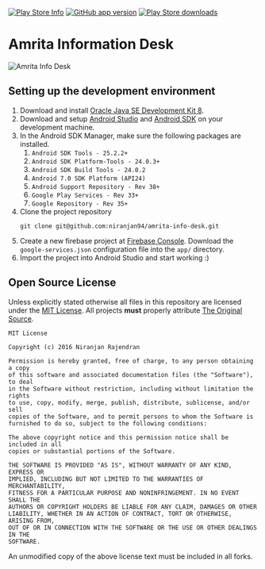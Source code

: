 [![Play Store Info](https://img.shields.io/badge/Play_Store-v2.1.8-36B0C1.svg?style=flat-square)](https://play.google.com/store/apps/details?id=com.njlabs.amrita.aid) [![GitHub app version](https://img.shields.io/badge/GitHub-v2.1.8-yellow.svg?style=flat-square)](https://github.com/niranjan94/amrita-info-desk) [![Play Store downloads](https://img.shields.io/badge/downloads-4.3k%20total-E04253.svg?style=flat-square)](https://play.google.com/store/apps/details?id=com.njlabs.amrita.aid)

# Amrita Information Desk

![Amrita Info Desk](https://github.com/niranjan94/amrita-info-desk/blob/static-files/banner.jpg?raw=true)

## Setting up the development environment

1. Download and install [Oracle Java SE Development Kit 8](http://www.oracle.com/technetwork/java/javase/downloads/jdk8-downloads-2133151.html).
2. Download and setup [Android Studio](https://developer.android.com/studio/index.html) and [Android SDK](https://developer.android.com/studio/index.html#downloads) on your development machine. 
3. In the Android SDK Manager, make sure the following packages are installed.
    1. `Android SDK Tools - 25.2.2+`
    2. `Android SDK Platform-Tools - 24.0.3+`
    3. `Android SDK Build Tools - 24.0.2`
    4. `Android 7.0 SDK Platform (API24)`
    5. `Android Support Repository - Rev 38+`
    6. `Google Play Services - Rev 33+`
    7. `Google Repository - Rev 35+`
4. Clone the project repository
    ```
    git clone git@github.com:niranjan94/amrita-info-desk.git
    ```
5. Create a new firebase project at [Firebase Console](https://console.firebase.google.com/). Download the `google-services.json` configuration file into the `app/` directory.
6. Import the project into Android Studio and start working :) 

## Open Source License

Unless explicitly stated otherwise all files in this repository are licensed under the [MIT License](https://opensource.org/licenses/MIT). All projects **must** properly attribute [The Original Source](https://github.com/niranjan94/amrita-info-desk).
        
    MIT License
    
    Copyright (c) 2016 Niranjan Rajendran
    
    Permission is hereby granted, free of charge, to any person obtaining a copy
    of this software and associated documentation files (the "Software"), to deal
    in the Software without restriction, including without limitation the rights
    to use, copy, modify, merge, publish, distribute, sublicense, and/or sell
    copies of the Software, and to permit persons to whom the Software is
    furnished to do so, subject to the following conditions:
    
    The above copyright notice and this permission notice shall be included in all
    copies or substantial portions of the Software.
    
    THE SOFTWARE IS PROVIDED "AS IS", WITHOUT WARRANTY OF ANY KIND, EXPRESS OR
    IMPLIED, INCLUDING BUT NOT LIMITED TO THE WARRANTIES OF MERCHANTABILITY,
    FITNESS FOR A PARTICULAR PURPOSE AND NONINFRINGEMENT. IN NO EVENT SHALL THE
    AUTHORS OR COPYRIGHT HOLDERS BE LIABLE FOR ANY CLAIM, DAMAGES OR OTHER
    LIABILITY, WHETHER IN AN ACTION OF CONTRACT, TORT OR OTHERWISE, ARISING FROM,
    OUT OF OR IN CONNECTION WITH THE SOFTWARE OR THE USE OR OTHER DEALINGS IN THE
    SOFTWARE.
    
An unmodified copy of the above license text must be included in all forks.
